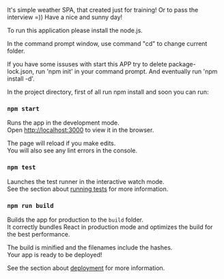 It's simple weather SPA, that created just for training!
Or to  pass the interview =)) Have a nice and sunny day!

To run this application please install the node.js.

In the command prompt window, use command "cd" to change current folder.

If you have some issuses with start this APP try to delete package-lock.json, run 'npm init' in your command prompt. And eventually run 'npm install -d'.

In the project directory, first of all run npm install and soon you can run:

### `npm start`

Runs the app in the development mode.<br>
Open [http://localhost:3000](http://localhost:3000) to view it in the browser.

The page will reload if you make edits.<br>
You will also see any lint errors in the console.

### `npm test`

Launches the test runner in the interactive watch mode.<br>
See the section about [running tests](https://facebook.github.io/create-react-app/docs/running-tests) for more information.

### `npm run build`

Builds the app for production to the `build` folder.<br>
It correctly bundles React in production mode and optimizes the build for the best performance.

The build is minified and the filenames include the hashes.<br>
Your app is ready to be deployed!

See the section about [deployment](https://facebook.github.io/create-react-app/docs/deployment) for more information.